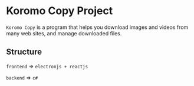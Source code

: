 # Koromo Copy Project

`Koromo Copy` is a program that helps you download images and videos from many web sites, and manage downloaded files.

## Structure

`frontend` => `electronjs + reactjs`

`backend` => `c#`